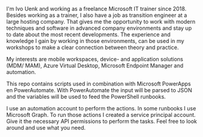 I'm Ivo Uenk and working as a freelance Microsoft IT trainer since 2018. Besides working as a trainer, I also have a job as transition engineer at a large hosting company. That gives me the opportunity to work with modern techniques and software in advanced company environments and stay up to date about the most recent developments. The experience and knowledge I gain by working in those environments, can be used in my workshops to make a clear connection between theory and practice.

My interests are mobile workspaces, device- and application solutions (MDM/ MAM), Azure Virtual Desktop, Microsoft Endpoint Manager and automation.

This repo contains scripts used in combination with Microsoft PowerApps en PowerAutomate. With PowerAutomate the input will be parsed to JSON and the variables will be used to feed the PowerShell runbooks. 

I use an automation account to perform the actions. In some runbooks I use Microsoft Graph. To run those actions I created a service principal account. Give it the necessary API permissions to perform the tasks. Feel free to look around and use what you need.
